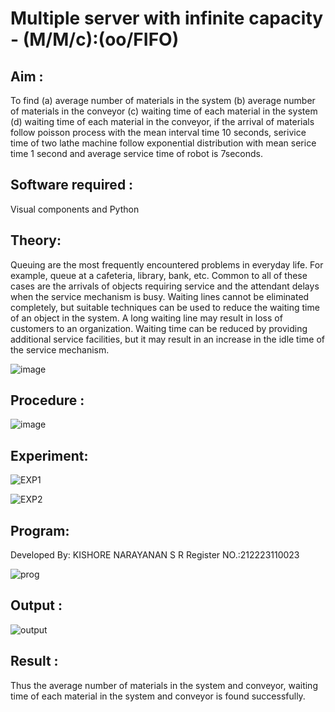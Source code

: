 # Multiple server with infinite capacity - (M/M/c):(oo/FIFO)
## Aim :
To find (a) average number of materials in the system (b) average number of materials in the conveyor (c) waiting time of each material in the system (d) waiting time of each material in the conveyor, if the arrival  of materials follow poisson process with the mean interval time 10 seconds, serivice time of two lathe machine follow exponential distribution with mean serice time 1 second and average service time of robot is 7seconds.

## Software required :
Visual components and Python

## Theory:
Queuing are the most frequently encountered problems in everyday life. For example, queue at a cafeteria, library, bank, etc. Common to all of these cases are the arrivals of objects requiring service and the attendant delays when the service mechanism is busy. Waiting lines cannot be eliminated completely, but suitable techniques can be used to reduce the waiting time of an object in the system. A long waiting line may result in loss of customers to an organization. Waiting time can be reduced by providing additional service facilities, but it may result in an increase in the idle time of the service mechanism.

![image](https://user-images.githubusercontent.com/103921593/203238035-1c8109bc-cbf2-4c77-baea-c5b682a752ef.png)

## Procedure :

![image](https://user-images.githubusercontent.com/103921593/203238265-176740b0-eae2-4772-90be-5449869ac9b0.png)


## Experiment:
![EXP1](https://github.com/KISHORENARAYANANSR/Muttiple-capacity-with-infinite-capacity/assets/148202102/48de99d2-d86f-4bba-890f-7368ccf4f995)


![EXP2](https://github.com/KISHORENARAYANANSR/Muttiple-capacity-with-infinite-capacity/assets/148202102/ef17c88e-f452-4fc9-9647-18e1e4cd7aca)



## Program:

 Developed By: KISHORE NARAYANAN S R  Register NO.:212223110023
 
![prog](https://github.com/KISHORENARAYANANSR/Muttiple-capacity-with-infinite-capacity/assets/148202102/38d42a77-2bf9-43b5-a3b6-ee9c700bad82)


## Output :

![output](https://github.com/KISHORENARAYANANSR/Muttiple-capacity-with-infinite-capacity/assets/148202102/bdeafd88-c4fe-4486-914e-7d758d9d0a91)


## Result : 
Thus the average number of materials in the system and conveyor, waiting time of each material in the system and conveyor is found successfully.
